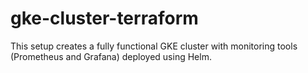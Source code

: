 # gke-cluster-terraform
This setup creates a fully functional GKE cluster with monitoring tools (Prometheus and Grafana) deployed using Helm.
